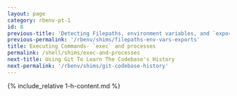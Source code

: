 ```yaml
---
layout: page
category: rbenv-pt-1
id: 8
previous-title: 'Detecting Filepaths, environment variables, and `export` statements'
previous-permalink: '/rbenv/shims/filepaths-env-vars-exports'
title: Executing Commands- `exec` and processes
permalink: /shell/shims/exec-and-processes
next-title: Using Git To Learn The Codebase's History
next-permalink: '/rbenv/shims/git-codebase-history'
---
```


{% include_relative 1-h-content.md %}


